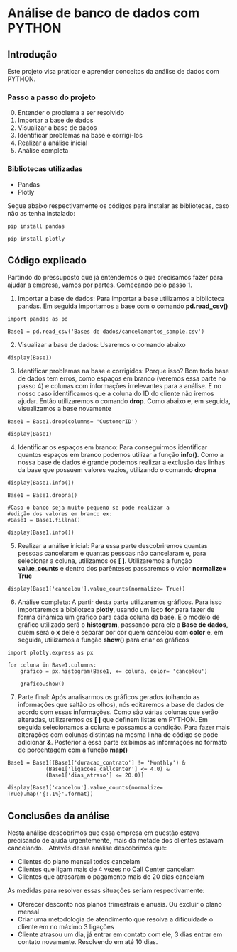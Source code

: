 # **Análise de banco de dados com PYTHON**

## Introdução

Este projeto visa praticar e aprender conceitos da análise de dados com PYTHON.

### Passo a passo do projeto

0. Entender o problema a ser resolvido
1. Importar a base de dados
2. Visualizar a base de dados
3. Identificar problemas na base e corrigi-los
4. Realizar a análise inicial
5. Análise completa

### Bibliotecas utilizadas

- Pandas
- Plotly

Segue abaixo respectivamente os códigos para instalar as bibliotecas, caso não as tenha instalado:

```
pip install pandas

pip install plotly
```

## Código explicado
Partindo do pressuposto que já entendemos o que precisamos fazer para ajudar a empresa, vamos por partes. Começando pelo passo 1.

1. Importar a base de dados: Para importar a base utilizamos a biblioteca pandas. Em seguida importamos a base com o comando **pd.read_csv()**

```
import pandas as pd 

Base1 = pd.read_csv('Bases de dados/cancelamentos_sample.csv')
```

2. Visualizar a base de dados: Usaremos o comando abaixo

``` 
display(Base1)
```
3. Identificar problemas na base e corrigidos:  Porque isso? Bom todo base de dados tem erros, como espaços em branco (veremos essa parte no passo 4) e colunas com informações irrelevantes para a análise. E no nosso caso identificamos que a coluna do ID do cliente não iremos ajudar. Então utilizaremos o comando **drop**. Como abaixo e, em seguida, visualizamos a base novamente

```
Base1 = Base1.drop(columns= 'CustomerID')

display(Base1)
```

4. Identificar os espaços em branco: Para conseguirmos identificar quantos espaços em branco podemos utilizar a função **info()**. Como a nossa base de dados é grande podemos realizar a exclusão das linhas da base que possuem valores vazios, utilizando o comando **dropna**

```
display(Base1.info())

Base1 = Base1.dropna()

#Caso o banco seja muito pequeno se pode realizar a
#edição dos valores em branco ex:
#Base1 = Base1.fillna()

display(Base1.info())
```

5. Realizar a análise inicial: Para essa parte descobriremos quantas pessoas cancelaram e quantas pessoas não cancelaram e, para selecionar a coluna, utilizamos os **[ ]**. Utilizaremos a função **value_counts** e dentro dos parênteses passaremos o valor **normalize= True**

```
display(Base1['cancelou'].value_counts(normalize= True))
```

6. Análise completa: A partir desta parte utilizaremos gráficos. Para isso importaremos a biblioteca **plotly**, usando um laço **for** para fazer de forma dinâmica um gráfico para cada coluna da base. E o modelo de gráfico utilizado será o **histogram**, passando para ele a **Base de dados**, quem será o **x** dele e separar por cor quem cancelou com **color** e, em seguida, utilizamos a função **show()** para criar os gráficos

```
import plotly.express as px

for coluna in Base1.columns:
    grafico = px.histogram(Base1, x= coluna, color= 'cancelou')

    grafico.show()
```

7. Parte final: Após analisarmos os gráficos gerados (olhando as informações que saltão os olhos), nós editaremos a base de dados de acordo com essas informações. Como são várias colunas que serão alteradas, utilizaremos os **[ ]** que definem listas em PYTHON. Em seguida selecionamos a coluna e passamos a condição. Para fazer mais alterações com colunas distintas na mesma linha de código se pode adicionar **&**. Posterior a essa parte exibimos as informações no formato de porcentagem com a função **map()**

```
Base1 = Base1[(Base1['duracao_contrato'] != 'Monthly') & 
            (Base1['ligacoes_callcenter'] <= 4.0) & 
            (Base1['dias_atraso'] <= 20.0)]

display(Base1['cancelou'].value_counts(normalize= True).map('{:.1%}'.format))
```

## Conclusões da análise

Nesta análise descobrimos que essa empresa em questão estava precisando de ajuda urgentemente, mais da metade dos clientes estavam cancelando.  
Através dessa análise descobrimos que:
- Clientes do plano mensal todos cancelam
- Clientes que ligam mais de 4 vezes no Call Center cancelam
- Clientes que atrasaram o pagamento mais de 20 dias cancelam

As medidas para resolver essas situações seriam respectivamente:

- Oferecer desconto nos planos trimestrais e anuais. Ou excluir o plano mensal 
- Criar uma metodologia de atendimento que resolva a dificuldade o cliente em no máximo 3 ligações
- Cliente atrasou um dia, já entrar em contato com ele, 3 dias entrar em contato novamente. Resolvendo em até 10 dias.

